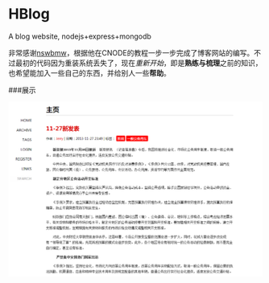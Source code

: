 HBlog
=====

A blog website, nodejs+express+mongodb

非常感谢[nswbmw](https://github.com/nswbmw/N-blog/)，根据他在CNODE的教程一步一步完成了博客网站的编写。不过最初的代码因为重装系统丢失了，现在*重新开始*，即是**熟练与梳理**之前的知识，也希望能加入一些自己的东西，并给别人一些**帮助**。

###展示

![overview](/display/1.png "Blog overview")